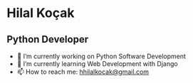 # Hilal Koçak
## Python Developer

- 🔭 I’m currently working on Python Software Development
- 🌱 I’m currently learning Web Development with Django
- 📫 How to reach me: hhilalkocak@gmail.com
